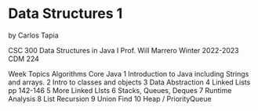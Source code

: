 # Data Structures 1
by Carlos Tapia

CSC 300 Data Structures in Java I 
Prof. Will Marrero
Winter 2022-2023 
CDM 224

Week Topics Algorithms Core Java
1 Introduction to Java including Strings and arrays. 
2 Intro to classes and objects 
3 Data Abstraction 
4 Linked Lists pp 142-146 
5 More Linked LIsts 
6 Stacks, Queues, Deques 
7 Runtime Analysis 
8 List Recursion
9 Union Find 
10 Heap / PriorityQueue 



